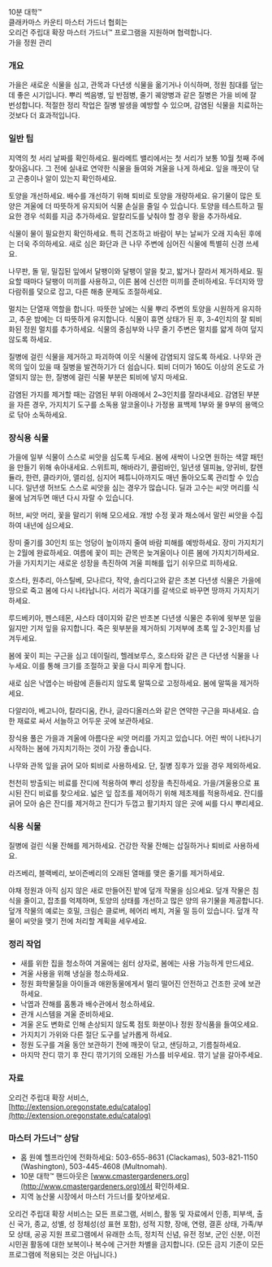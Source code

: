 10분 대학™  
클래카마스 카운티 마스터 가드너 협회는  
오리건 주립대 확장 마스터 가드너™ 프로그램을 지원하며 협력합니다.  
가을 정원 관리  

### 개요  
가을은 새로운 식물을 심고, 관목과 다년생 식물을 옮기거나 이식하며, 정원 침대를 덮는 데 좋은 시기입니다. 뿌리 썩음병, 잎 반점병, 줄기 궤양병과 같은 질병은 가을 비에 잘 번성합니다. 적절한 정리 작업은 질병 발생을 예방할 수 있으며, 감염된 식물을 치료하는 것보다 더 효과적입니다.  

### 일반 팁  
지역의 첫 서리 날짜를 확인하세요. 윌라메트 밸리에서는 첫 서리가 보통 10월 첫째 주에 찾아옵니다. 그 전에 실내로 연약한 식물을 들여와 겨울을 나게 하세요. 잎을 깨끗이 닦고 곤충이나 알이 있는지 확인하세요.  

토양을 개선하세요. 배수를 개선하기 위해 퇴비로 토양을 개량하세요. 유기물이 많은 토양은 겨울에 더 따뜻하게 유지되어 식물 손실을 줄일 수 있습니다. 토양을 테스트하고 필요한 경우 석회를 지금 추가하세요. 알칼리도를 낮춰야 할 경우 황을 추가하세요.  

식물이 물이 필요한지 확인하세요. 특히 건조하고 바람이 부는 날씨가 오래 지속된 후에는 더욱 주의하세요. 새로 심은 화단과 큰 나무 주변에 심어진 식물에 특별히 신경 쓰세요.  

나무판, 돌 밑, 밀집된 잎에서 달팽이와 달팽이 알을 찾고, 밟거나 잘라서 제거하세요. 필요할 때마다 달팽이 미끼를 사용하고, 이른 봄에 신선한 미끼를 준비하세요. 두더지와 땅 다람쥐를 덫으로 잡고, 다른 해충 문제도 조절하세요.  

멀치는 단열재 역할을 합니다. 따뜻한 날에는 식물 뿌리 주변의 토양을 시원하게 유지하고, 추운 밤에는 더 따뜻하게 유지합니다. 식물이 휴면 상태가 된 후, 3-4인치의 잘 퇴비화된 정원 멀치를 추가하세요. 식물의 중심부와 나무 줄기 주변은 멀치를 얇게 하여 덮지 않도록 하세요.  

질병에 걸린 식물을 제거하고 파괴하여 이웃 식물에 감염되지 않도록 하세요. 나무와 관목의 잎이 있을 때 질병을 발견하기가 더 쉽습니다. 퇴비 더미가 160도 이상의 온도로 가열되지 않는 한, 질병에 걸린 식물 부분은 퇴비에 넣지 마세요.  

감염된 가지를 제거할 때는 감염된 부위 아래에서 2~3인치를 잘라내세요. 감염된 부분을 자른 경우, 가지치기 도구를 소독용 알코올이나 가정용 표백제 1부와 물 9부의 용액으로 닦아 소독하세요.  

### 장식용 식물  
가을에 일부 식물이 스스로 씨앗을 심도록 두세요. 봄에 새싹이 나오면 원하는 색깔 패턴을 만들기 위해 솎아내세요. 스위트피, 해바라기, 콜럼바인, 일년생 델피늄, 양귀비, 칼렌듈라, 한련, 클라키아, 앨리섬, 심지어 페튜니아까지도 매년 돌아오도록 관리할 수 있습니다. 일년생 허브도 스스로 씨앗을 심는 경우가 많습니다. 딜과 고수는 씨앗 머리를 식물에 남겨두면 매년 다시 자랄 수 있습니다.  

허브, 씨앗 머리, 꽃을 말리기 위해 모으세요. 개방 수정 꽃과 채소에서 말린 씨앗을 수집하여 내년에 심으세요.  

장미 줄기를 30인치 또는 엉덩이 높이까지 줄여 바람 피해를 예방하세요. 장미 가지치기는 2월에 완료하세요. 여름에 꽃이 피는 관목은 늦겨울이나 이른 봄에 가지치기하세요. 가을 가지치기는 새로운 성장을 촉진하여 겨울 피해를 입기 쉬우므로 피하세요.  

호스타, 원추리, 아스틸베, 모나르다, 작약, 솔리다고와 같은 초본 다년생 식물은 가을에 땅으로 죽고 봄에 다시 나타납니다. 서리가 꼭대기를 갈색으로 바꾸면 땅까지 가지치기하세요.  

루드베키아, 펜스테몬, 샤스타 데이지와 같은 반초본 다년생 식물은 추위에 윗부분 잎을 잃지만 기저 잎을 유지합니다. 죽은 윗부분을 제거하되 기저부에 초록 잎 2-3인치를 남겨두세요.  

봄에 꽃이 피는 구근을 심고 데이릴리, 헬레보루스, 호스타와 같은 큰 다년생 식물을 나누세요. 이를 통해 크기를 조절하고 꽃을 다시 피우게 합니다.  

새로 심은 낙엽수는 바람에 흔들리지 않도록 말뚝으로 고정하세요. 봄에 말뚝을 제거하세요.  

다알리아, 베고니아, 칼라디움, 칸나, 글라디올러스와 같은 연약한 구근을 파내세요. 습한 재료로 싸서 서늘하고 어두운 곳에 보관하세요.  

장식용 풀은 가을과 겨울에 아름다운 씨앗 머리를 가지고 있습니다. 어린 싹이 나타나기 시작하는 봄에 가지치기하는 것이 가장 좋습니다.  

나무와 관목 잎을 긁어 모아 퇴비로 사용하세요. 단, 질병 징후가 있을 경우 제외하세요.  

천천히 방출되는 비료를 잔디에 적용하여 뿌리 성장을 촉진하세요. 가을/겨울용으로 표시된 잔디 비료를 찾으세요. 넓은 잎 잡초를 제어하기 위해 제초제를 적용하세요. 잔디를 긁어 모아 숨은 잔디를 제거하고 잔디가 두껍고 활기차지 않은 곳에 씨를 다시 뿌리세요.  

### 식용 식물  
질병에 걸린 식물 잔해를 제거하세요. 건강한 작물 잔해는 삽질하거나 퇴비로 사용하세요.  

라즈베리, 블랙베리, 보이즌베리의 오래된 열매를 맺은 줄기를 제거하세요.  

야채 정원과 아직 심지 않은 새로 만들어진 밭에 덮개 작물을 심으세요. 덮개 작물은 침식을 줄이고, 잡초를 억제하며, 토양의 상태를 개선하고 많은 양의 유기물을 제공합니다. 덮개 작물의 예로는 호밀, 크림슨 클로버, 헤어리 베치, 겨울 밀 등이 있습니다. 덮개 작물이 씨앗을 맺기 전에 처리할 계획을 세우세요.  

### 정리 작업  
- 새를 위한 집을 청소하여 겨울에는 쉼터 상자로, 봄에는 사용 가능하게 만드세요.  
- 겨울 사용을 위해 냉실을 청소하세요.  
- 정원 화학물질을 아이들과 애완동물에게서 멀리 떨어진 안전하고 건조한 곳에 보관하세요.  
- 낙엽과 잔해를 홈통과 배수관에서 청소하세요.  
- 관개 시스템을 겨울 준비하세요.  
- 겨울 온도 변화로 인해 손상되지 않도록 점토 화분이나 정원 장식품을 들여오세요.  
- 가지치기 가위와 다른 절단 도구를 날카롭게 하세요.  
- 정원 도구를 겨울 동안 보관하기 전에 깨끗이 닦고, 샌딩하고, 기름칠하세요.  
- 마지막 잔디 깎기 후 잔디 깎기기의 오래된 가스를 비우세요. 깎기 날을 갈아주세요.  

### 자료  
오리건 주립대 확장 서비스,  
[http://extension.oregonstate.edu/catalog](http://extension.oregonstate.edu/catalog)  

### 마스터 가드너™ 상담  
- 홈 원예 헬프라인에 전화하세요: 503-655-8631 (Clackamas), 503-821-1150 (Washington), 503-445-4608 (Multnomah).  
- 10분 대학™ 핸드아웃은 [www.cmastergardeners.org](http://www.cmastergardeners.org)에서 확인하세요.  
- 지역 농산물 시장에서 마스터 가드너를 찾아보세요.  

오리건 주립대 확장 서비스는 모든 프로그램, 서비스, 활동 및 자료에서 인종, 피부색, 출신 국가, 종교, 성별, 성 정체성(성 표현 포함), 성적 지향, 장애, 연령, 결혼 상태, 가족/부모 상태, 공공 지원 프로그램에서 유래한 소득, 정치적 신념, 유전 정보, 군인 신분, 이전 시민권 활동에 대한 보복이나 복수에 근거한 차별을 금지합니다. (모든 금지 기준이 모든 프로그램에 적용되는 것은 아닙니다.)